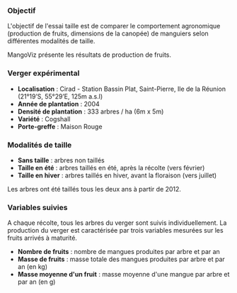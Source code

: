 ### Objectif

L'objectif de l'essai taille est de comparer le comportement agronomique (production de fruits, dimensions de la canopée) de manguiers selon différentes modalités de taille.

MangoViz présente les résultats de production de fruits.


### Verger expérimental


- **Localisation** : Cirad - Station Bassin Plat, Saint-Pierre, Ile de la Réunion (21°19’S, 55°29’E, 125m a.s.l)
- **Année de plantation** : 2004
- **Densité de plantation** : 333 arbres / ha (6m x 5m)
- **Variété** : Cogshall
- **Porte-greffe** : Maison Rouge

### Modalités de taille

- **Sans taille** : arbres non taillés
- **Taille en été** : arbres taillés en été, après la récolte (vers février)
- **Taille en hiver** : arbres taillés en hiver, avant la floraison (vers juillet)

Les arbres ont été taillés tous les deux ans à partir de 2012.


### Variables suivies

A chaque récolte, tous les arbres du verger sont suivis individuellement. La production du verger est caractérisée par trois variables mesurées sur les fruits arrivés à maturité. 

- **Nombre de fruits** : nombre de mangues produites par arbre et par an
- **Masse de fruits** : masse totale des mangues produites par arbre et par an (en kg)
- **Masse moyenne d'un fruit** : masse moyenne d'une mangue par arbre et par an (en g)







